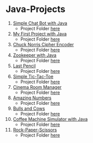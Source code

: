 # Java-Projects

001. [Simple Chat Bot with Java](https://hyperskill.org/projects/113)
     - Project Folder [here](001.%20Simple%20Chat%20Bot)
002. [My First Project with Java](https://hyperskill.org/projects/380)
     - Project Folder [here](002/%20My%20First%20Project%20with%20Java)
003. [Chuck Norris Cipher Encoder](https://hyperskill.org/projects/293)
     - Project Folder [here](003/%20Chuck%20Norris%20Cipher%20Encoder)
004. [Zookeeper with Java](https://hyperskill.org/projects/229)
     - Project Folder [here](004/%20Zookeeper%20with%20Java)
005. [Last Pencil](https://hyperskill.org/projects/341)
     - Project Folder [here](005/%20Last%20Pencil)
006. [Simple Tic-Tac-Toe](https://hyperskill.org/projects/48)
     - Project Folder [here](006/%20Simple%20Tic-Tac-Toe)
007. [Cinema Room Manager](https://hyperskill.org/projects/133)
     - Project Folder [here](007/%20Cinema%20Room%20Manager)
008. [Amazing Numbers](https://hyperskill.org/projects/184)
     - Project Folder [here](008/%20Amazing%20Numbers)
009. [Bulls and Cows](https://hyperskill.org/projects/53)
     - Project Folder [here](009/%20Bulls%20and%20Cows)
010. [Coffee Machine Simulator with Java](https://hyperskill.org/projects/33)
     - Project Folder [here](010/%20Coffee%20Machine%20Simulator)
011. [Rock-Paper-Scissors](https://hyperskill.org/projects/314)
     - Project Folder [here](011/Rock-Paper-Scissors)
